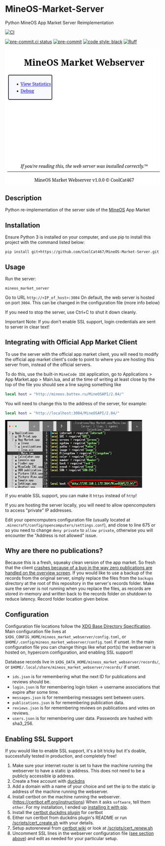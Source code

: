 # MineOS-Market-Server
Python MineOS App Market Server Reimplementation

[![CI](https://github.com/CoolCat467/MineOS-Market-Server/actions/workflows/ci.yml/badge.svg)](https://github.com/CoolCat467/MineOS-Market-Server/actions/workflows/ci.yml)
<!-- BADGIE TIME -->

[![pre-commit.ci status](https://results.pre-commit.ci/badge/github/CoolCat467/MineOS-Market-Server/main.svg)](https://results.pre-commit.ci/latest/github/CoolCat467/MineOS-Market-Server/main)
[![pre-commit](https://img.shields.io/badge/pre--commit-enabled-brightgreen?logo=pre-commit)](https://github.com/pre-commit/pre-commit)
[![code style: black](https://img.shields.io/badge/code_style-black-000000.svg)](https://github.com/psf/black)
[![Ruff](https://img.shields.io/endpoint?url=https://raw.githubusercontent.com/astral-sh/ruff/main/assets/badge/v2.json)](https://github.com/astral-sh/ruff)

<!-- END BADGIE TIME -->

![thumbnail](./img/thumbnail.png)

## Description
Python re-implementation of the server side of the [MineOS](https://github.com/IgorTimofeev/MineOS) App Market

## Installation
Ensure Python 3 is installed on your computer, and use pip to
install this project with the command listed below:

```console
pip install git+https://github.com/CoolCat467/MineOS-Market-Server.git
```

## Usage
Run the server:
```console
mineos_market_server
```
Go to URL `http://<IP_of_host>:3004`
On default, the web server is hosted on port `3004`.
This can be changed in the configuration file (more info below)

If you need to stop the server, use Ctrl+C to shut it down cleanly.

Important Note: If you don't enable SSL support, login credentials are sent to server in clear text!

## Integrating with Official App Market Client
To use the server with the official app market client, you will need to modify
the official app market client's code to point to where you are hosting this
server from, instead of the official servers.

To do this, use the built-in `MineCode IDE` application, go to
Applications > App Market.app > Main.lua, and at the time of writing
at least close by the top of the file you should see a line saying something like

```lua
local host = "http://mineos.buttex.ru/MineOSAPI/2.04/"
```

You will need to change this to the address of the server, for example:

```lua
local host = "http://localhost:3004/MineOSAPI/2.04/"
```

![Edited_App_Market_Code](./img/Edited_App_Market_Code.png)

If you enable SSL support, you can make it `https` instead of `http`!

If you are hosting the server locally, you will need to allow opencomputers
to access "private" IP addresses.

Edit your opencomputers configuration file (usually located at `.minecraft/config/opencomputers/settings.conf`),
and close to line 675 or so you need to change `deny private` to `allow private`,
otherwise you will encounter the "Address is not allowed" issue.

## Why are there no publications?
Because this is a fresh, squeaky clean version of the app market. So fresh that the client
[crashes because of a bug in the way zero publications are handled on the overview screen](https://github.com/IgorTimofeev/MineOS/pull/629).
If you would like to use a backup of the records from the original server, simply replace
the files from the `backups` directory at the root of this repository in the server's records
folder. Make sure the server is not running when you replace the files, as records are stored in-memory
and written back to the records folder on shutdown to reduce latency. Record folder location given below.

## Configuration
Configuration file locations follow the [XDG Base Directory Specification](https://specifications.freedesktop.org/basedir-spec/basedir-spec-latest.html).
Main configuration file lives at `$XDG_CONFIG_HOME/mineos_market_webserver/config.toml`, or `$HOME/.config/mineos_market_webserver/config.toml` if unset.
In the main configuration file you can change things like what port(s)
the webserver is hosted on, hypercorn configuration, and enabling
SSL support!

Database records live in `$XDG_DATA_HOME/mineos_market_webserver/records/`, or `$HOME/.local/share/mineos_market_webserver/records/` if unset.
- `ids.json` is for remembering what the next ID for publications and reviews should be.
- `login.json` is for remembering login token -> username associations that expire after some time.
- `messages.json` is for remembering messages sent between users.
- `publications.json` is for remembering publication data.
- `reviews.json` is for remembering reviews on publications and votes on reviews.
- `users.json` is for remembering user data. Passwords are hashed with sha3_256.

## Enabling SSL Support
If you would like to enable SSL support, it's a bit tricky but it's doable,
successfully tested in production, and completely free!
1) Make sure your internet router is set to have the machine running
the webserver to have a static ip address. This does not need to be
a publicly accessible ip address.
2) Create a free account with [duckdns](https://www.duckdns.org/)
3) Add a domain with a name of your choice and set the ip to the static ip
address of the machine running the webserver.
4) Install certbot on the machine running the webserver.
(https://certbot.eff.org/instructions)
When it asks `software`, tell them `other`.
For my installation, I ended up [installing it with pip](https://pypi.org/project/certbot/).
5) Install the [certbot duckdns plugin](https://github.com/infinityofspace/certbot_dns_duckdns) for certbot
6) Either run certbot from duckdns plugin's README or run [/scripts/cert_create.sh](https://github.com/CoolCat467/MineOS-Market-Server/blob/main/scripts/cert_create.sh) with your details.
7) Setup autorenewal from [certbot wiki](https://eff-certbot.readthedocs.io/en/latest/using.html#setting-up-automated-renewal) or look at [/scripts/cert_renew.sh](https://github.com/CoolCat467/MineOS-Market-Server/blob/main/scripts/cert_renew.sh)
8) Uncomment SSL lines in the webserver configuration file ([see section above](https://github.com/CoolCat467/MineOS-Market-Server#configuration)) and edit as needed for your particular setup.
